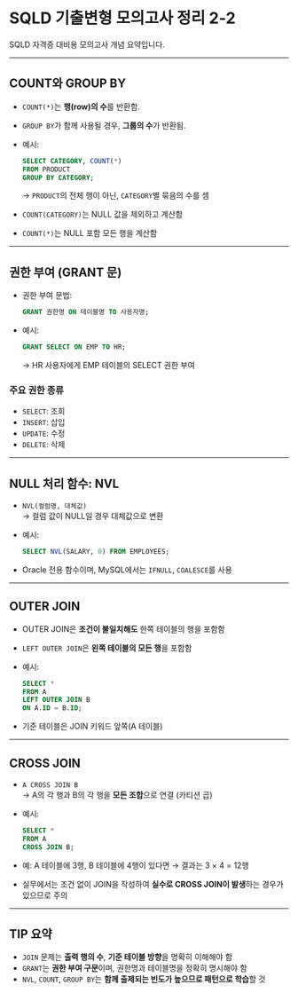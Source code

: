 # SQLD 기출변형 모의고사 정리 2-2

SQLD 자격증 대비용 모의고사 개념 요약입니다.

---

## COUNT와 GROUP BY

- `COUNT(*)`는 **행(row)의 수**를 반환함.
- `GROUP BY`가 함께 사용될 경우, **그룹의 수**가 반환됨.
- 예시:

  ```sql
  SELECT CATEGORY, COUNT(*) 
  FROM PRODUCT 
  GROUP BY CATEGORY;
  ```

  → `PRODUCT`의 전체 행이 아닌, `CATEGORY`별 묶음의 수를 셈

- `COUNT(CATEGORY)`는 NULL 값을 제외하고 계산함
- `COUNT(*)`는 NULL 포함 모든 행을 계산함

---

## 권한 부여 (GRANT 문)

- 권한 부여 문법:

  ```sql
  GRANT 권한명 ON 테이블명 TO 사용자명;
  ```

- 예시:

  ```sql
  GRANT SELECT ON EMP TO HR;
  ```

  → HR 사용자에게 EMP 테이블의 SELECT 권한 부여

### 주요 권한 종류

- `SELECT`: 조회
- `INSERT`: 삽입
- `UPDATE`: 수정
- `DELETE`: 삭제

---

## NULL 처리 함수: NVL

- `NVL(컬럼명, 대체값)`  
  → 컬럼 값이 NULL일 경우 대체값으로 변환

- 예시:

  ```sql
  SELECT NVL(SALARY, 0) FROM EMPLOYEES;
  ```

- Oracle 전용 함수이며, MySQL에서는 `IFNULL`, `COALESCE`를 사용

---

## OUTER JOIN

- OUTER JOIN은 **조건이 불일치해도** 한쪽 테이블의 행을 포함함
- `LEFT OUTER JOIN`은 **왼쪽 테이블의 모든 행**을 포함함

- 예시:

  ```sql
  SELECT * 
  FROM A 
  LEFT OUTER JOIN B 
  ON A.ID = B.ID;
  ```

- 기준 테이블은 JOIN 키워드 앞쪽(A 테이블)

---

## CROSS JOIN

- `A CROSS JOIN B`  
  → A의 각 행과 B의 각 행을 **모든 조합**으로 연결 (카티션 곱)

- 예시:

  ```sql
  SELECT * 
  FROM A 
  CROSS JOIN B;
  ```

- 예: A 테이블에 3행, B 테이블에 4행이 있다면 → 결과는 3 × 4 = 12행

- 실무에서는 조건 없이 JOIN을 작성하여 **실수로 CROSS JOIN이 발생**하는 경우가 있으므로 주의

---

## TIP 요약

- `JOIN` 문제는 **출력 행의 수**, **기준 테이블 방향**을 명확히 이해해야 함
- `GRANT`는 **권한 부여 구문**이며, 권한명과 테이블명을 정확히 명시해야 함
- `NVL`, `COUNT`, `GROUP BY`는 **함께 출제되는 빈도가 높으므로 패턴으로 학습**할 것